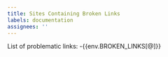 ```yaml
---
title: Sites Containing Broken Links
labels: documentation
assignees: ''
---
```


List of problematic links:
-{{env.BROKEN_LINKS[@]}}
